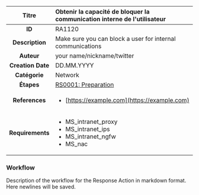 | Titre                       | Obtenir la capacité de bloquer la communication interne de l'utilisateur         |
|:---------------------------:|:--------------------|
| **ID**                      | RA1120            |
| **Description**             | Make sure you can block a user for internal communications   |
| **Auteur**                  | your name/nickname/twitter        |
| **Creation Date**           | DD.MM.YYYY |
| **Catégorie**                | Network      |
| **Étapes**                   |[RS0001: Preparation](../Response_Stages/RS0001.md)| 
| **References** |<ul><li>[https://example.com](https://example.com)</li></ul>|
| **Requirements** |<ul><li>MS_intranet_proxy</li><li>MS_intranet_ips</li><li>MS_intranet_ngfw</li><li>MS_nac</li></ul>|

### Workflow

Description of the workflow for the Response Action in markdown format.  
Here newlines will be saved.  
